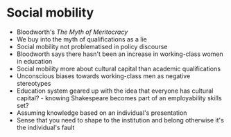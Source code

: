 # Social mobility
* Bloodworth's *The Myth of Meritocracy*
* We buy into the myth of qualifications as a lie 
* Social mobility not problematised in policy discourse
* Bloodworth says there hasn't been an increase in working-class women in education
* Social mobility more about cultural capital than academic qualifications 
* Unconscious biases towards working-class men as negative stereotypes 
* Education system geared up with the idea that everyone has cultural capital? - knowing Shakespeare becomes part of an employability skills set?
* Assuming knowledge based on an individual's presentation 
* Sense that you need to shape to the institution and belong otherwise it's the individual's fault
